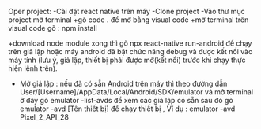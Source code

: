 Oper project:
-Cài đặt react native trên máy
-Clone project
-Vào thư mục project mở terminal
  +gõ code . để mở bằng visual code
  +mở terminal trên visual code gõ : npm install

  +download node module xong thì gõ npx react-native run-android để chạy trên giả lập hoặc máy android đã bật chức năng debug và được kết nối vào máy tính
(lưu ý, giả lập, thiết bị phải được mở(kết nối) trước khi chạy thực hiện lệnh trên).

- Mở giả lập : nếu đã có sẵn Android trên máy thì theo đường dẫn User/[Username]/AppData/Local/Android/SDK/emulator và mở terminal ở đây
  gõ emulator -list-avds để xem các giả lập có sẵn
  sau đó gõ emulator -avd [Tên thiết bị] để chạy thiết bị , Ví dụ : emulator -avd Pixel_2_API_28
 
